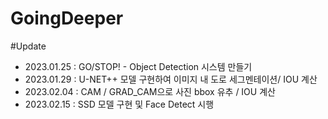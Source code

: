 # GoingDeeper

#Update
- 2023.01.25 : GO/STOP! - Object Detection 시스템 만들기
- 2023.01.29 : U-NET++ 모델 구현하여 이미지 내 도로 세그멘테이션/ IOU 계산 
- 2023.02.04 : CAM / GRAD_CAM으로 사진 bbox 유추 / IOU 계산
- 2023.02.15 : SSD 모델 구현 및 Face Detect 시행
